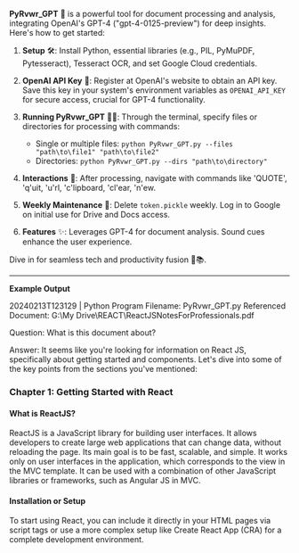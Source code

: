 **PyRvwr_GPT** 🌟 is a powerful tool for document processing and analysis, integrating OpenAI's GPT-4 ("gpt-4-0125-preview") for deep insights. Here's how to get started:

1. **Setup** 🛠️: Install Python, essential libraries (e.g., PIL, PyMuPDF, Pytesseract), Tesseract OCR, and set Google Cloud credentials.

2. **OpenAI API Key** 🔑: Register at OpenAI's website to obtain an API key. Save this key in your system's environment variables as `OPENAI_API_KEY` for secure access, crucial for GPT-4 functionality.

3. **Running PyRvwr_GPT** 🏃‍♂️: Through the terminal, specify files or directories for processing with commands:
   - Single or multiple files: `python PyRvwr_GPT.py --files "path\to\file1" "path\to\file2"`
   - Directories: `python PyRvwr_GPT.py --dirs "path\to\directory"`

4. **Interactions** 💬: After processing, navigate with commands like 'QUOTE', 'q'uit, 'u'rl, 'c'lipboard, 'cl'ear, 'n'ew.

5. **Weekly Maintenance** 🔄: Delete `token.pickle` weekly. Log in to Google on initial use for Drive and Docs access.

6. **Features** ✨: Leverages GPT-4 for document analysis. Sound cues enhance the user experience.

Dive in for seamless tech and productivity fusion 🚀📚.

___
**Example Output**

20240213T123129 | Python Program Filename: PyRvwr_GPT.py
Referenced Document: G:\My Drive\REACT\ReactJSNotesForProfessionals.pdf

Question:
What is this document about?

Answer:
It seems like you're looking for information on React JS, specifically about getting started and components. Let's dive into some of the key points from the sections you've mentioned:

### Chapter 1: Getting Started with React

#### What is ReactJS?
ReactJS is a JavaScript library for building user interfaces. It allows developers to create large web applications that can change data, without reloading the page. Its main goal is to be fast, scalable, and simple. It works only on user interfaces in the application, which corresponds to the view in the MVC template. It can be used with a combination of other JavaScript libraries or frameworks, such as Angular JS in MVC.

#### Installation or Setup
To start using React, you can include it directly in your HTML pages via script tags or use a more complex setup like Create React App (CRA) for a complete development environment.
